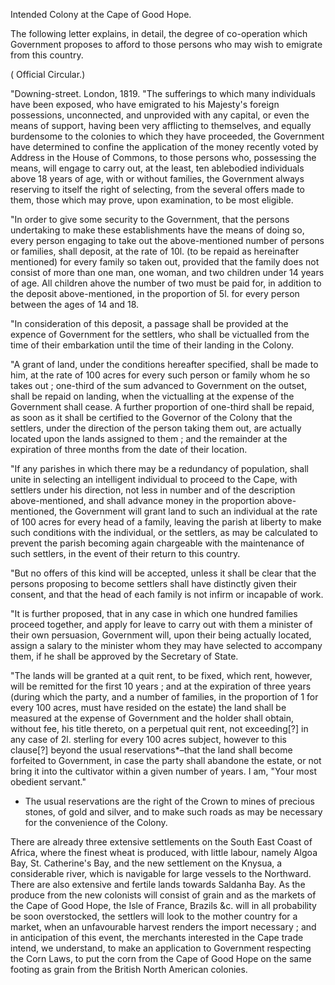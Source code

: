 Intended Colony at the Cape of  Good Hope.The following letter explains, in detail, the degree of co-operation which Government proposes to afford to those persons who may wish to emigrate from this country.( Official Circular.)"Downing-street. London, 1819. "The sufferings to which many individuals have been exposed, who have emigrated to his Majesty's foreign possessions, unconnected, and unprovided with any capital, or even the means of support, having been very afflicting to themselves, and equally burdensome to the colonies to which they have proceeded, the Government have determined to confine the application of the money recently voted by Address in the House of Commons, to those persons who, possessing the means, will engage to carry out, at the least, ten ablebodied individuals above 18 years of age, with or without families, the Government always reserving to itself the right of selecting, from the several offers made to them, those which may prove, upon examination, to be most eligible."In order to give some security to the Government, that the persons undertaking to make these establishments have the means of doing so, every person engaging to take out the above-mentioned number of persons or families, shall deposit, at the rate of 10l. (to be repaid as hereinafter mentioned) for every family so taken out, provided that the family does not consist of more than one man, one woman, and two children under 14 years of age. All children ahove the number of two must be paid for, in addition to the deposit above-mentioned, in the proportion of 5l. for every person between the ages of 14 and 18."In consideration of this deposit, a passage shall be provided at the expence of Government for the settlers, who shall be victualled from the time of their embarkation until the time of their landing in the Colony."A grant of land, under the conditions hereafter specified, shall be made to him, at the rate of 100 acres for every such person or family whom he so takes out ; one-third of the sum advanced to Government on the outset, shall be repaid on landing, when the victualling at the expense of the Government shall cease. A further proportion of one-third shall be repaid, as soon as it shall be certified to the Governor of the Colony that the settlers, under the direction of the person taking them out, are actually located upon the lands assigned to them ; and the remainder at the expiration of three months from the date of their location."If any parishes in which there may be a redundancy of population, shall unite in selecting an intelligent individual to proceed to the Cape, with settlers under his direction, not less in number and of the description above-mentioned, and shall advance money in the proportion above-mentioned, the Government will grant land to such an individual at the rate of 100 acres for every head of a family, leaving the parish at liberty to make such conditions with the individual, or the settlers, as may be calculated to prevent the parish becoming again chargeable with the maintenance of such settlers, in the event of their return to this country."But no offers of this kind will be accepted, unless it shall be clear that the persons proposing to become settlers shall have distinctly given their consent, and that the head of each family is not infirm or incapable of work."It is further proposed, that in any case in which one hundred families proceed together, and apply for leave to carry out with them a minister of their own persuasion, Government will, upon their being actually located, assign a salary to the minister whom they may have selected to accompany them, if he shall be approved by the Secretary of State."The lands will be granted at a quit rent, to be fixed, which rent, however, will be remitted for the first 10 years ; and at the expiration of three years (during which the party, and a number of families, in the proportion of 1 for every 100 acres, must have resided on the estate) the land shall be measured at the expense of Government and the holder shall obtain, without fee, his title thereto, on a perpetual quit rent, not exceeding[?] in any case of 2l. sterling for every 100 acres subject, however to this clause[?] beyond the usual reservations*–that the land shall become forfeited to Government, in case the party shall abandone the estate, or not bring it into the cultivator within a given number of years. I am, "Your most obedient servant."* The usual reservations are the right of the Crown to mines of precious stones, of gold and silver, and to make such roads as may be necessary for the convenience of the Colony.There are already three extensive settlements on the South East Coast of Africa, where the finest wheat is produced, with little labour, namely Algoa Bay, St. Catherine's Bay, and the new settlement on the Knysua, a considerable river, which is navigable for large vessels to the Northward. There are also extensive and fertile lands towards Saldanha Bay. As the produce from the new colonists will consist of grain and as the markets of the Cape of Good Hope, the Isle of France, Brazils &c. will in all probability be soon overstocked, the settlers will look to the mother country for a market, when an unfavourable harvest renders the import necessary ; and in anticipation of this event, the merchants interested in the Cape trade intend, we understand, to make an application to Government respecting the Corn Laws, to put the corn from the Cape of Good Hope on the same footing as grain from the British North American colonies.